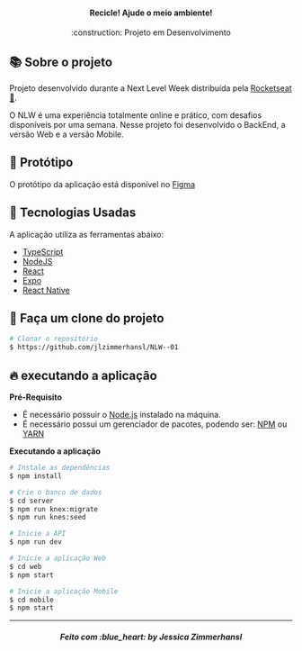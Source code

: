 <h4 align="center">
    <img alt="" src="https://user-images.githubusercontent.com/23032478/84211921-5efeba80-aa71-11ea-9f79-80936787c8e5.png">
    <br />
    Recicle! Ajude o meio ambiente!
    <br />
</h4>

<p align="center">
    :construction: Projeto em Desenvolvimento

  </a>

</p>

## :books: Sobre o projeto

Projeto desenvolvido durante a Next Level Week distribuída pela [Rocketseat :rocket:][url-rockeseat].

O NLW é uma experiência totalmente online e prático, com desafios disponíveis por uma semana. Nesse projeto foi desenvolvido o BackEnd, a versão Web e a versão Mobile.

## :art: Protótipo

O protótipo da aplicação está disponível no [Figma][url-Figma]

## :rocket: Tecnologias Usadas

A aplicação utiliza as ferramentas abaixo:
* [TypeScript][url-ts]
* [NodeJS][url-node]
* [React][url-react]
* [Expo][url-expo]
* [React Native][url-react-native]

## :open_file_folder: Faça um clone do projeto

```bash
# Clonar o repositório
$ https://github.com/jlzimmerhansl/NLW--01
```

## :fire: executando a aplicação

**Pré-Requisito**
* É necessário possuir o [Node.js][url-node] instalado na máquina.
* É necessário possui um gerenciador de pacotes, podendo ser: [NPM][url-npm] ou [YARN][url-yarn]

**Executando a aplicação**
```bash
# Instale as dependências
$ npm install

# Crie o banco de dados
$ cd server
$ npm run knex:migrate
$ npm run knes:seed

# Inicie a API
$ npm run dev

# Inicie a aplicação Web
$ cd web
$ npm start

# Inicie a aplicação Mobile
$ cd mobile
$ npm start

```

<hr />

<h5 align="center">
    Feito com :blue_heart: by Jessica Zimmerhansl

</h5>

[url-Figma]: https://www.figma.com/file/1SxgOMojOB2zYT0Mdk28lB/Ecoleta?node-id=0%3A1
[url-rockeseat]: https://rocketseat.com.br/
[url-ts]: https://www.typescriptlang.org/
[url-node]: https://nodejs.org/pt-br/
[url-react]: https://reactjs.org/
[url-react-native]: https://reactnative.dev/
[url-expo]: https://expo.io/
[url-npm]: https://www.npmjs.com/
[url-yarn]: https://yarnpkg.com/
[url-git]: https://github.com/jlzimmerhansl
